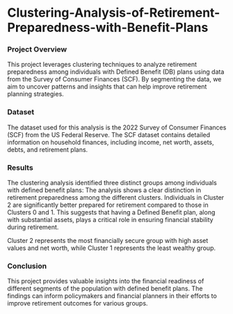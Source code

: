 # Clustering-Analysis-of-Retirement-Preparedness-with-Benefit-Plans

### Project Overview

This project leverages clustering techniques to analyze retirement preparedness among individuals with Defined Benefit (DB) plans using data from the Survey of Consumer Finances (SCF). By segmenting the data, we aim to uncover patterns and insights that can help improve retirement planning strategies.

### Dataset

The dataset used for this analysis is the 2022 Survey of Consumer Finances (SCF) from the US Federal Reserve. The SCF dataset contains detailed information on household finances, including income, net worth, assets, debts, and retirement plans.

### Results

The clustering analysis identified three distinct groups among individuals with defined benefit plans:
The analysis shows a clear distinction in retirement preparedness among the different clusters. Individuals in Cluster 2 are significantly better prepared for retirement compared to those in Clusters 0 and 1. This suggests that having a Defined Benefit plan, along with substantial assets, plays a critical role in ensuring financial stability during retirement.

Cluster 2 represents the most financially secure group with high asset values and net worth, while Cluster 1 represents the least wealthy group.

### Conclusion

This project provides valuable insights into the financial readiness of different segments of the population with defined benefit plans. The findings can inform policymakers and financial planners in their efforts to improve retirement outcomes for various groups.

